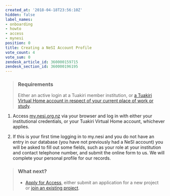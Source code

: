 ```yaml
---
created_at: '2018-04-18T23:56:10Z'
hidden: false
label_names:
- onboarding
- howto
- access
- mynesi
position: 0
title: Creating a NeSI Account Profile
vote_count: 4
vote_sum: 0
zendesk_article_id: 360000159715
zendesk_section_id: 360000196195
---
```


> ### Requirements
>
> Either an active login at a Tuakiri member institution, or [a Tuakiri
> Virtual Home account in respect of your current place of work or
> study](https://support.nesi.org.nz/hc/en-gb/articles/360000216035).

1.  Access [my.nesi.org.nz](https://my.nesi.org.nz) via your browser and
    log in with either your institutional credentials, or your Tuakiri
    Virtual Home account, whichever applies.

2.  If this is your first time logging in to my.nesi and you do not have
    an entry in our database (you have not previously had a NeSI
    account) you will be asked to fill out some fields, such as your
    role at your institution and contact telephone number, and submit
    the online form to us. We will complete your personal profile for
    our records.

> ### What next?
>
> -   [Apply for
>     Access](https://support.nesi.org.nz/hc/en-gb/articles/360000174976),
>     either submit an application for a new project or [join an
>     existing
>     project](https://support.nesi.org.nz/hc/en-gb/articles/360000693896).
